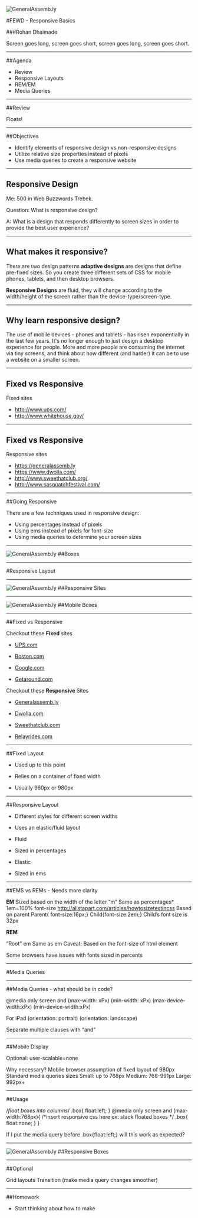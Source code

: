![GeneralAssemb.ly](https://github.com/generalassembly/ga-ruby-on-rails-for-devs/raw/master/images/ga.png "GeneralAssemb.ly")

#FEWD - Responsive Basics 

###Rohan Dhaimade

Screen goes long, screen goes short, screen goes long, screen goes short.

---


##Agenda

*	Review
*	Responsive Layouts
*	REM/EM
*	Media Queries

---


##Review

Floats!

---

##Objectives

* Identify elements of responsive design vs non-responsive designs
* Utilize relative size properties instead of pixels
* Use media queries to create a responsive website

---

## Responsive Design

Me: 500 in Web Buzzwords Trebek.

Question: What is responsive design?

A: What is a design that responds differently to screen sizes in order to provide the best user experience?

--- 

## What makes it responsive?

There are two design patterns __adaptive designs__ are designs that define pre-fixed sizes. So you create three different sets of CSS for mobile phones, tablets, and then desktop browsers.

__Responsive Designs__ are fluid, they will change according to the width/height of the screen rather than the device-type/screen-type. 

---

## Why learn responsive design?

The use of mobile devices - phones and tablets - has risen exponentially in the last few years. It's no longer enough to just design a desktop experience for people. More and more people are consuming the internet via tiny screens, and think about how different (and harder) it can be to use a website on a smaller screen.

--- 

## Fixed vs Responsive

Fixed sites

* http://www.ups.com/
* http://www.whitehouse.gov/

---

## Fixed vs Responsive 

Responsive sites

* https://generalassemb.ly
* https://www.dwolla.com/
* http://www.sweethatclub.org/
* http://www.sasquatchfestival.com/

--- 

##Going Responsive

There are a few techniques used in responsive design:

* Using percentages instead of pixels
* Using ems instead of pixels for font-size
* Using media queries to determine your screen sizes

---


![GeneralAssemb.ly](../../img/icons/Exercise_icon_md.png)
##Boxes

---


#Responsive Layout

---



![GeneralAssemb.ly](../../img/icons/code_along.png)
##Responsive Sites

---


![GeneralAssemb.ly](../../img/icons/exercise_icon_md.png)
##Mobile Boxes

---



##Fixed vs Responsive

Checkout these __Fixed__ sites

*	[UPS.com](http://www.ups.com)

*	[Boston.com](http://www.boston.com)

*	[Google.com](http://www.google.com)

*	[Getaround.com](http://www.getaround.com)


Checkout these __Responsive__ Sites

*	[Generalassemb.ly](http://www.generalassemb.ly)

*	[Dwolla.com](http://www.dwolla.com)

*	[Sweethatclub.com](http://www.sweethatclub.com)

*	[Relayrides.com](http://www.relayrides.com)

---

##Fixed Layout

*	Used up to this point

*	Relies on a container of fixed width

*	Usually 960px or 980px

---

##Responsive Layout

*	Different styles for different screen widths

*	Uses an elastic/fluid layout

*	Fluid

*	Sized in percentages

*	Elastic

*	Sized in ems

---


##EMS vs REMs - Needs more clarity

__EM__
Sized based on the width of the letter “m” 
Same as percentages*
1em=100% font-size
http://alistapart.com/articles/howtosizetextincss
Based on parent
Parent{ font-size:16px;}
Child{font-size:2em;}
Child’s font size is 32px

__REM__

“Root” em
Same as em
Caveat: Based on the font-size of html element


<aside class="notes">
Some browsers have issues with fonts sized in percents

</aside>

---


#Media Queries

---

##Media Queries - what should be in code?

@media only screen and
(max-width: xPx)
(min-width: xPx)
(max-device-width:xPx)
(min-device-width:xPx)

For iPad
(orientation: portrait)
(orientation: landscape)

Separate multiple clauses with “and”

---

##Mobile Display

<meta name="viewport" content="width=device-width, initial-scale=1">
Optional: user-scalable=none

<meta name="viewport" content="width=device-width, initial-scale=1, user-scalable=none">



Why necessary?
Mobile browser assumption of fixed layout of 980px
Standard media queries sizes
Small: up to 768px
Medium: 768-991px
Large: 992px+

<aside class="notes">

</aside>

---

##Usage

/*float boxes into columns*/
.box{
	float:left;
}
@media only screen and (max-width:768px){
	/*insert responsive css here
	ex: stack floated boxes
	*/
	.box{
		float:none;
	}
} 

If I put the media query before .box{float:left;} will this work as expected?

---

![GeneralAssemb.ly](../../img/icons/exercise_icon_md.png)
##Responsive Boxes

---


##Optional

Grid layouts
Transition (make media query changes smoother)

---

##Homework

- Start thinking about how to make 	